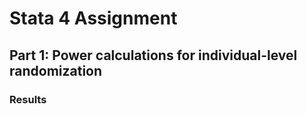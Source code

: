 # Stata 4 Assignment

## Part 1: Power calculations for individual-level randomization

### Results
